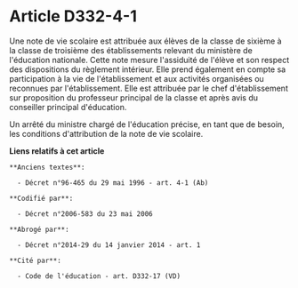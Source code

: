 # Article D332-4-1

Une note de vie scolaire est attribuée aux élèves de la classe de sixième à la classe de troisième des établissements
relevant du ministère de l'éducation nationale. Cette note mesure l'assiduité de l'élève et son respect des dispositions du
règlement intérieur. Elle prend également en compte sa participation à la vie de l'établissement et aux activités organisées
ou reconnues par l'établissement. Elle est attribuée par le chef d'établissement sur proposition du professeur principal de
la classe et après avis du conseiller principal d'éducation.

Un arrêté du ministre chargé de l'éducation précise, en tant que de besoin, les conditions d'attribution de la note de vie
scolaire.

**Liens relatifs à cet article**

	**Anciens textes**:

	  - Décret n°96-465 du 29 mai 1996 - art. 4-1 (Ab)

	**Codifié par**:

	  - Décret n°2006-583 du 23 mai 2006

	**Abrogé par**:

	  - Décret n°2014-29 du 14 janvier 2014 - art. 1

	**Cité par**:

	  - Code de l'éducation - art. D332-17 (VD)
